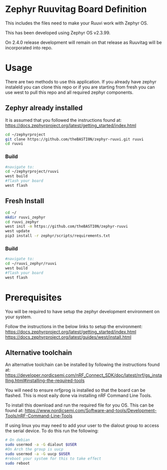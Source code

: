# Zephyr Ruuvitag Board Definition

This includes the files need to make your Ruuvi work with Zephyr OS.

This has been developed using Zephyr OS v2.3.99.

On 2.4.0 release development will remain on that release as Ruuvitag will be incorporated into repo.

# Usage

There are two methods to use this application. If you  already have zephyr instaleld you can clone this repo or if you are starting from fresh you can use west to pull this repo and all required zephyr components.

## Zephyr already installed

It is assumed that you followed the instructions found at:
https://docs.zephyrproject.org/latest/getting_started/index.html

```bash
cd ~/zephyrproject
git clone https://github.com/theBASTI0N/zephyr-ruuvi.git ruuvi
cd ruuvi

```

### Build
```bash
#navigate to:
cd ~/zephyrproject/ruuvi
west build
#flash your board
west flash
```

## Fresh Install

```bash
cd ~/
mkdir ruuvi_zephyr
cd ruuvi_zephyr
west init -m https://github.com/theBASTI0N/zephyr-ruuvi
west update
pip3 install -r zephyr/scripts/requirements.txt
```

### Build
```bash
#navigate to:
cd ~/ruuvi_zephyr/ruuvi
west build
#flash your board
west flash
```

# Prerequisites

You will be required to have setup the zephyr development environment on your system.

Follow the instructions in the below links to setup the environment:
https://docs.zephyrproject.org/latest/getting_started/index.html
https://docs.zephyrproject.org/latest/guides/west/install.html

## Alternative toolchain

An alternative toolchain can be installed by following the instructions found at:
https://developer.nordicsemi.com/nRF_Connect_SDK/doc/latest/nrf/gs_installing.html#installing-the-required-tools

You will need to ensure nrfjprog is installed so that the board can be flashed. This is most eaily done via installing nRF Command Line Tools.

To install this download and run the required file for you OS. This can be found at:
https://www.nordicsemi.com/Software-and-tools/Development-Tools/nRF-Command-Line-Tools

If using linux you may need to add your user to the dialout group to access the serial device. To do this run the following:

```bash
# On debian
sudo usermod -a -G dialout $USER
#On Arch the group is uucp
sudo usermod -a -G uucp $USER
#reboot your system for this to take effect
sudo reboot
```
